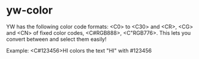 # yw-color
YW has the following color code formats: &lt;C0> to &lt;C30> and &lt;CR>, &lt;CG> and &lt;CN> of fixed color codes, &lt;C#RGB888>, &lt;C"RGB776>. This lets you convert between and select them easily!

Example:
<C#123456>HI</C> colors the text "HI" with #123456
